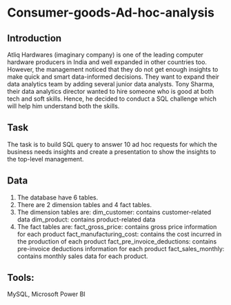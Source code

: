 # Consumer-goods-Ad-hoc-analysis

## Introduction
Atliq Hardwares (imaginary company) is one of the leading computer hardware producers in India and well expanded in other countries too. However, the management noticed that they do not get enough insights to make quick and smart data-informed decisions. They want to expand their data analytics team by adding several junior data analysts. Tony Sharma, their data analytics director wanted to hire someone who is good at both tech and soft skills. Hence, he decided to conduct a SQL challenge which will help him understand both the skills.

## Task
The task is to build SQL query to answer 10 ad hoc requests for which the business needs insights and create a presentation to show the insights to the top-level management.

## Data
1. The database have 6 tables.
2. There are 2 dimension tables and 4 fact tables.
3. The dimension tables are:
    dim_customer: contains customer-related data
    dim_product: contains product-related data
4. The fact tables are:
   fact_gross_price: contains gross price information for each product
   fact_manufacturing_cost: contains the cost incurred in the production of each product
   fact_pre_invoice_deductions: contains pre-invoice deductions information for each product
   fact_sales_monthly: contains monthly sales data for each product.

## Tools:
MySQL,
Microsoft Power BI
